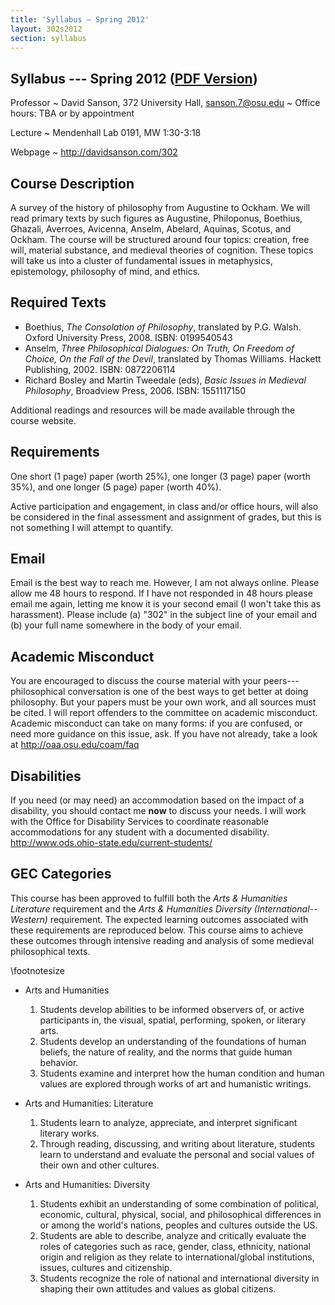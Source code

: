 ```yaml
---
title: 'Syllabus — Spring 2012'
layout: 302s2012
section: syllabus
---
```


Syllabus --- Spring 2012 ([PDF Version][])
------------------------------------------

Professor
  ~ David Sanson, 372 University Hall, <sanson.7@osu.edu>
  ~ Office hours: TBA or by appointment

Lecture
  ~ Mendenhall Lab 0191, MW 1:30-3:18

Webpage
  ~ <http://davidsanson.com/302>

<p>

Course Description
------------------

A survey of the history of philosophy from Augustine to Ockham. We will
read primary texts by such figures as Augustine, Philoponus, Boethius,
Ghazali, Averroes, Avicenna, Anselm, Abelard, Aquinas, Scotus, and
Ockham. The course will be structured around four topics: creation, free
will, material substance, and medieval theories of cognition. These
topics will take us into a cluster of fundamental issues in metaphysics,
epistemology, philosophy of mind, and ethics.

Required Texts
--------------

-   Boethius, *The Consolation of Philosophy*, translated by P.G. Walsh.
    Oxford University Press, 2008. ISBN: 0199540543
-   Anselm, *Three Philosophical Dialogues: On Truth, On Freedom of
    Choice, On the Fall of the Devil*, translated by Thomas Williams.
    Hackett Publishing, 2002. ISBN: 0872206114
-   Richard Bosley and Martin Tweedale (eds), *Basic Issues in Medieval
    Philosophy*, Broadview Press, 2006. ISBN: 1551117150

Additional readings and resources will be made available through the
course website.

Requirements
------------

One short (1 page) paper (worth 25%), one longer (3 page) paper (worth 35%), and one longer (5 page) paper (worth 40%).

Active participation and engagement, in class and/or office hours, will
also be considered in the final assessment and assignment of grades, but
this is not something I will attempt to quantify.

Email
-----

Email is the best way to reach me. However, I am not always online.
Please allow me 48 hours to respond. If I have not responded in 48 hours
please email me again, letting me know it is your second email (I won't
take this as harassment). Please include (a) "302" in the subject line
of your email and (b) your full name somewhere in the body of your
email.

Academic Misconduct
-------------------

You are encouraged to discuss the course material with your
peers---philosophical conversation is one of the best ways to get better
at doing philosophy. But your papers must be your own work, and all
sources must be cited. I will report offenders to the committee on
academic misconduct. Academic misconduct can take on many forms: if you
are confused, or need more guidance on this issue, ask. If you have not
already, take a look at <http://oaa.osu.edu/coam/faq>

Disabilities
------------

If you need (or may need) an accommodation based on the impact of a
disability, you should contact me **now** to discuss your needs. I will
work with the Office for Disability Services to coordinate reasonable
accommodations for any student with a documented disability.
<http://www.ods.ohio-state.edu/current-students/>

GEC Categories
--------------

This course has been approved to fulfill both the *Arts & Humanities
Literature* requirement and the *Arts & Humanities Diversity
(International--Western)* requirement. The expected learning outcomes
associated with these requirements are reproduced below. This course
aims to achieve these outcomes through intensive reading and analysis of
some medieval philosophical texts.

\footnotesize

-   Arts and Humanities
    1.  Students develop abilities to be informed observers of, or
        active participants in, the visual, spatial, performing, spoken,
        or literary arts.
    2.  Students develop an understanding of the foundations of human
        beliefs, the nature of reality, and the norms that guide human
        behavior.
    3.  Students examine and interpret how the human condition and human
        values are explored through works of art and humanistic
        writings.

-   Arts and Humanities: Literature
    1.  Students learn to analyze, appreciate, and interpret significant
        literary works.
    2.  Through reading, discussing, and writing about literature,
        students learn to understand and evaluate the personal and
        social values of their own and other cultures.

-   Arts and Humanities: Diversity
    1.  Students exhibit an understanding of some combination of
        political, economic, cultural, physical, social, and
        philosophical differences in or among the world's nations,
        peoples and cultures outside the US.
    2.  Students are able to describe, analyze and critically evaluate
        the roles of categories such as race, gender, class, ethnicity,
        national origin and religion as they relate to
        international/global institutions, issues, cultures and
        citizenship.
    3.  Students recognize the role of national and international
        diversity in shaping their own attitudes and values as global
        citizens.

  [PDF Version]: syllabus.pdf
